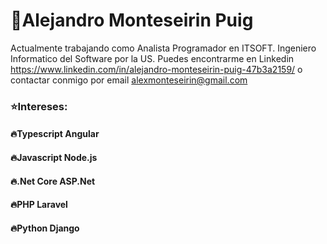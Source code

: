 # :star2:Alejandro Monteseirin Puig

Actualmente trabajando como Analista Programador en ITSOFT. Ingeniero Informatico del Software por la US. Puedes encontrarme en Linkedin https://www.linkedin.com/in/alejandro-monteseirin-puig-47b3a2159/ o contactar conmigo por email alexmonteseirin@gmail.com

### :star:Intereses:
#### :fire:**Typescript Angular**
#### :fire:**Javascript Node.js**
#### :fire:**.Net Core ASP.Net**
#### :fire:**PHP Laravel**
#### :fire:**Python Django**
